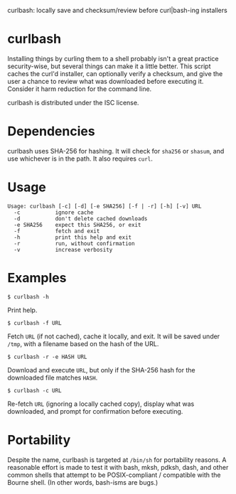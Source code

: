 curlbash: locally save and checksum/review before curl|bash-ing installers

# curlbash

Installing things by curling them to a shell probably isn't a great
practice security-wise, but several things can make it a little better.
This script caches the curl'd installer, can optionally verify a
checksum, and give the user a chance to review what was downloaded
before executing it. Consider it harm reduction for the command line.

curlbash is distributed under the ISC license.


# Dependencies

curlbash uses SHA-256 for hashing. It will check for `sha256` or
`shasum`, and use whichever is in the path. It also requires `curl`.


# Usage

    Usage: curlbash [-c] [-d] [-e SHA256] [-f | -r] [-h] [-v] URL
      -c           ignore cache
      -d           don't delete cached downloads
      -e SHA256    expect this SHA256, or exit
      -f           fetch and exit
      -h           print this help and exit
      -r           run, without confirmation
      -v           increase verbosity


# Examples

    $ curlbash -h

Print help.

    $ curlbash -f URL

Fetch `URL` (if not cached), cache it locally, and exit. It will be
saved under `/tmp`, with a filename based on the hash of the URL.

    $ curlbash -r -e HASH URL

Download and execute `URL`, but only if the SHA-256 hash for the
downloaded file matches `HASH`.

    $ curlbash -c URL

Re-fetch `URL` (ignoring a locally cached copy), display what was
downloaded, and prompt for confirmation before executing.


# Portability

Despite the name, curlbash is targeted at `/bin/sh` for portability
reasons. A reasonable effort is made to test it with bash, mksh, pdksh,
dash, and other common shells that attempt to be POSIX-compliant /
compatible with the Bourne shell. (In other words, bash-isms are bugs.)
